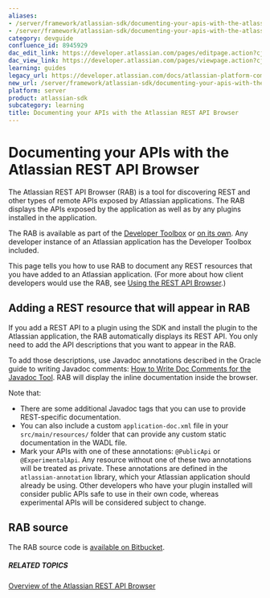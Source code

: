 ```yaml
---
aliases:
- /server/framework/atlassian-sdk/documenting-your-apis-with-the-atlassian-rest-api-browser-8945929.html
- /server/framework/atlassian-sdk/documenting-your-apis-with-the-atlassian-rest-api-browser-8945929.md
category: devguide
confluence_id: 8945929
dac_edit_link: https://developer.atlassian.com/pages/editpage.action?cjm=wozere&pageId=8945929
dac_view_link: https://developer.atlassian.com/pages/viewpage.action?cjm=wozere&pageId=8945929
learning: guides
legacy_url: https://developer.atlassian.com/docs/atlassian-platform-common-components/rest-api-development/documenting-your-apis-with-the-atlassian-rest-api-browser
new_url: /server/framework/atlassian-sdk/documenting-your-apis-with-the-atlassian-rest-api-browser
platform: server
product: atlassian-sdk
subcategory: learning
title: Documenting your APIs with the Atlassian REST API Browser
---
```

# Documenting your APIs with the Atlassian REST API Browser

The Atlassian REST API Browser (RAB) is a tool for discovering REST and other types of remote APIs exposed by Atlassian applications. The RAB displays the APIs exposed by the application as well as by any plugins installed in the application.

The RAB is available as part of the <a href="https://marketplace.atlassian.com/plugins/com.atlassian.devrel.developer-toolbox-plugin" class="external-link">Developer Toolbox</a> or <a href="https://marketplace.atlassian.com/plugins/com.atlassian.labs.rest-api-browser" class="external-link">on its own</a>. Any developer instance of an Atlassian application has the Developer Toolbox included.

This page tells you how to use RAB to document any REST resources that you have added to an Atlassian application. (For more about how client developers would use the RAB, see [Using the REST API Browser](/server/framework/atlassian-sdk/using-the-rest-api-browser).)

## Adding a REST resource that will appear in RAB

If you add a REST API to a plugin using the SDK and install the plugin to the Atlassian application, the RAB automatically displays its REST API. You only need to add the API descriptions that you want to appear in the RAB.

To add those descriptions, use Javadoc annotations described in the Oracle guide to writing Javadoc comments: <a href="http://www.oracle.com/technetwork/java/javase/documentation/index-137868.html#tag" class="external-link">How to Write Doc Comments for the Javadoc Tool</a>. RAB will display the inline documentation inside the browser.

Note that:

-   There are some additional Javadoc tags that you can use to provide REST-specific documentation. 
-   You can also include a custom `application-doc.xml` file in your `src/main/resources/` folder that can provide any custom static documentation in the WADL file.
-   Mark your APIs with one of these annotations: `@PublicApi` or `@ExperimentalApi`. Any resource without one of these two annotations will be treated as private. These annotations are defined in the `atlassian-annotation` library, which your Atlassian application should already be using. Other developers who have your plugin installed will consider public APIs safe to use in their own code, whereas experimental APIs will be considered subject to change.

## RAB source

The RAB source code is <a href="https://bitbucket.org/atlassian/rest-api-browser" class="external-link">available on Bitbucket</a>.

##### RELATED TOPICS

<a href="/pages/createpage.action?spaceKey=RAB&amp;title=Overview+of+the+Atlassian+REST+API+Browser" class="createlink">Overview of the Atlassian REST API Browser</a>



























































































































































































































































